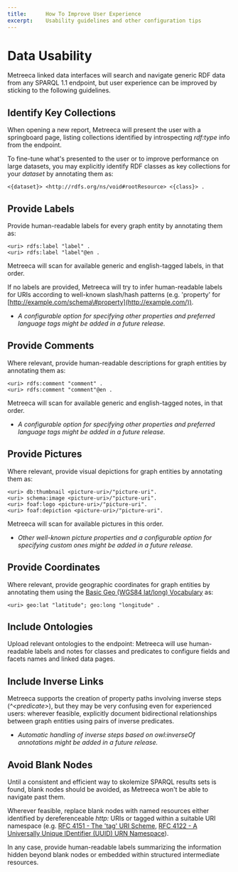 ```yaml
---
title: 		How To Improve User Experience
excerpt:	Usability guidelines and other configuration tips
---
```


# Data Usability

Metreeca linked data interfaces will search and navigate generic RDF data from any SPARQL 1.1 endpoint, but user experience can be improved by sticking to the following guidelines.

## Identify Key Collections

When opening a new report, Metreeca will present the user with a springboard page, listing collections identified by introspecting *rdf:type* info from the endpoint.

To fine-tune what's presented to the user or to improve performance on large datasets, you may explicitly identify RDF classes as key collections for your *dataset* by annotating them as:

    <{dataset}> <http://rdfs.org/ns/void#rootResource> <{class}> .

## Provide Labels

Provide human-readable labels for every graph entity by annotating them as:

    <uri> rdfs:label "label" . 
    <uri> rdfs:label "label"@en .

Metreeca will scan for available generic and english-tagged labels, in that order.

If no labels are provided, Metreeca will try to infer human-readable labels for URIs according to well-known slash/hash patterns (e.g. 'property' for [http://example.com/schema\#property](http://example.com/)).

-   *A configurable option for specifying other properties and preferred language tags might be added in a future release.*

## Provide Comments

Where relevant, provide human-readable descriptions for graph entities by annotating them as:

    <uri> rdfs:comment "comment" . 
    <uri> rdfs:comment "comment"@en .

Metreeca will scan for available generic and english-tagged notes, in that order.

-   *A configurable option for specifying other properties and preferred language tags might be added in a future release.*

## Provide Pictures

Where relevant, provide visual depictions for graph entities by annotating them as:

    <uri> db:thumbnail <picture-uri>/"picture-uri".   
    <uri> schema:image <picture-uri>/"picture-uri".    
    <uri> foaf:logo <picture-uri>/"picture-uri".
    <uri> foaf:depiction <picture-uri>/"picture-uri".

Metreeca will scan for available pictures in this order.

-   *Other well-known picture properties and a configurable option for     specifying custom ones might be added in a future release.*

## Provide Coordinates

Where relevant, provide geographic coordinates for graph entities by annotating them using the [Basic Geo (WGS84 lat/long) Vocabulary](http://www.w3.org/2003/01/geo/#vocabulary) as:

    <uri> geo:lat "latitude"; geo:long "longitude" .

## Include Ontologies

Upload relevant ontologies to the endpoint: Metreeca will use human-readable labels and notes for classes and predicates to configure fields and facets names and linked data pages.

## Include Inverse Links

Metreeca supports the creation of property paths involving inverse steps (*\^&lt;predicate&gt;*), but they may be very confusing even for experienced users: wherever feasible, explicitly document bidirectional relationships between graph entities using pairs of inverse predicates.

-   *Automatic handling of inverse steps based on owl:inverseOf annotations might be added in a future release.*

## Avoid Blank Nodes

Until a consistent and efficient way to skolemize SPARQL results sets is found, blank nodes should be avoided, as Metreeca won't be able to navigate past them.

Wherever feasible, replace blank nodes with named resources either identified by dereferenceable *http:* URIs or tagged within a suitable URI namespace (e.g. [RFC 4151 - The 'tag' URI Scheme](http://tools.ietf.org/html/rfc4151), [RFC 4122 - A Universally Unique IDentifier (UUID) URN Namespace](http://tools.ietf.org/html/rfc4122)).

In any case, provide human-readable labels summarizing the information hidden beyond blank nodes or embedded within structured intermediate resources.
